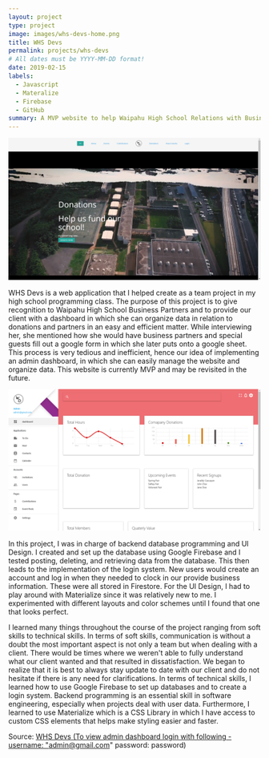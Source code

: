 ```yaml
---
layout: project
type: project
image: images/whs-devs-home.png
title: WHS Devs
permalink: projects/whs-devs
# All dates must be YYYY-MM-DD format!
date: 2019-02-15
labels:
  - Javascript
  - Materalize
  - Firebase
  - GitHub
summary: A MVP website to help Waipahu High School Relations with Business Parteners
---
```


<img class="ui medium right floated rounded image" src="../images/whs-devs-home.png">

WHS Devs is a web application that I helped create as a team project in my high school programming class. The purpose of this project is to give recognition to Waipahu High School Business Partners and to provide our client with a dashboard in which she can organize data in relation to donations and partners in an easy and efficient matter. While interviewing her, she mentioned how she would have business partners and special guests fill out a google form in which she later puts onto a google sheet. This process is very tedious and inefficient, hence our idea of implementing an admin dashboard, in which she can easily manage the website and organize data. This website is currently MVP and may be revisited in the future.


<img class="ui medium right floated rounded image" src="../images/whs-devs-dashboard.png">


In this project, I was in charge of backend database programming and UI Design. I created and set up the database using Google Firebase and I tested posting, deleting, and retrieving data from the database. This then leads to the implementation of the login system. New users would create an account and log in when they needed to clock in our provide business information. These were all stored in Firestore. For the UI Design, I had to play around with Materialize since it was relatively new to me. I experimented with different layouts and color schemes until I found that one that looks perfect. 


I learned many things throughout the course of the project ranging from soft skills to technical skills. In terms of soft skills, communication is without a doubt the most important aspect is not only a team but when dealing with a client. There would be times where we weren't able to fully understand what our client wanted and that resulted in dissatisfaction. We began to realize that it is best to always stay update to date with our client and do not hesitate if there is any need for clarifications. In terms of technical skills, I learned how to use Google Firebase to set up databases and to create a login system. Backend programming is an essential skill in software engineering, especially when projects deal with user data. Furthermore, I learned to use Materialize which is a CSS Library in which I have access to custom CSS elements that helps make styling easier and faster. 
 
Source: <a href="https://timstomatos.github.io/whs_devs/pages/homePage2.html"><i class="large github icon"></i>WHS Devs (To view admin dashboard login with following - username: "admin@gmail.com" password: password)</a>